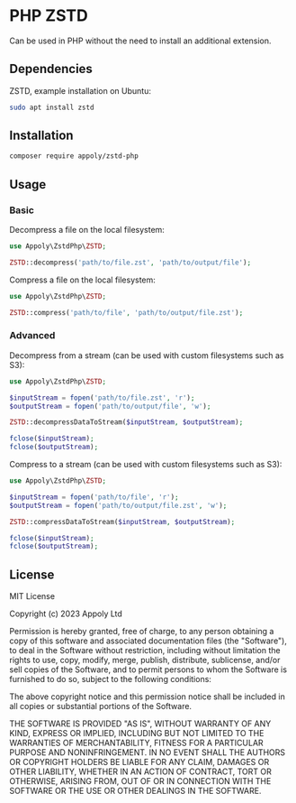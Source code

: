 # PHP ZSTD

Can be used in PHP without the need to install an additional extension.

## Dependencies

ZSTD, example installation on Ubuntu:

```bash
sudo apt install zstd
````

## Installation

```bash
composer require appoly/zstd-php
```

## Usage

### Basic

Decompress a file on the local filesystem:

```php
use Appoly\ZstdPhp\ZSTD;

ZSTD::decompress('path/to/file.zst', 'path/to/output/file');
```

Compress a file on the local filesystem:

```php
use Appoly\ZstdPhp\ZSTD;

ZSTD::compress('path/to/file', 'path/to/output/file.zst');
```

### Advanced

Decompress from a stream (can be used with custom filesystems such as S3):

```php
use Appoly\ZstdPhp\ZSTD;

$inputStream = fopen('path/to/file.zst', 'r');
$outputStream = fopen('path/to/output/file', 'w');

ZSTD::decompressDataToStream($inputStream, $outputStream);

fclose($inputStream);
fclose($outputStream);
```

Compress to a stream (can be used with custom filesystems such as S3):

```php
use Appoly\ZstdPhp\ZSTD;

$inputStream = fopen('path/to/file', 'r');
$outputStream = fopen('path/to/output/file.zst', 'w');

ZSTD::compressDataToStream($inputStream, $outputStream);

fclose($inputStream);
fclose($outputStream);
```

## License
MIT License

Copyright (c) 2023 Appoly Ltd

Permission is hereby granted, free of charge, to any person obtaining a copy of this software and associated documentation files (the "Software"), to deal in the Software without restriction, including without limitation the rights to use, copy, modify, merge, publish, distribute, sublicense, and/or sell copies of the Software, and to permit persons to whom the Software is furnished to do so, subject to the following conditions:

The above copyright notice and this permission notice shall be included in all copies or substantial portions of the Software.

THE SOFTWARE IS PROVIDED "AS IS", WITHOUT WARRANTY OF ANY KIND, EXPRESS OR IMPLIED, INCLUDING BUT NOT LIMITED TO THE WARRANTIES OF MERCHANTABILITY, FITNESS FOR A PARTICULAR PURPOSE AND NONINFRINGEMENT. IN NO EVENT SHALL THE AUTHORS OR COPYRIGHT HOLDERS BE LIABLE FOR ANY CLAIM, DAMAGES OR OTHER LIABILITY, WHETHER IN AN ACTION OF CONTRACT, TORT OR OTHERWISE, ARISING FROM, OUT OF OR IN CONNECTION WITH THE SOFTWARE OR THE USE OR OTHER DEALINGS IN THE SOFTWARE.
